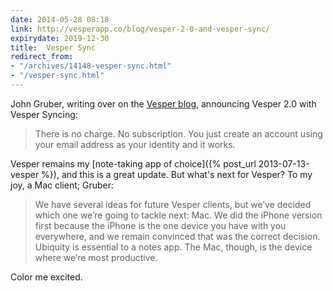 ```yaml
---
date: 2014-05-28 08:18
link: http://vesperapp.co/blog/vesper-2-0-and-vesper-sync/
expirydate: 2019-12-30
title:  Vesper Sync
redirect_from:
- "/archives/14148-vesper-sync.html"
- "/vesper-sync.html"
---
```



John Gruber, writing over on the [Vesper blog](http://vesperapp.co/blog/), announcing Vesper 2.0 with Vesper Syncing:

> There is no charge. No subscription. You just create an account using your email address as your identity and it works.

Vesper remains my [note-taking app of choice]({% post_url 2013-07-13-vesper %}), and this is a great update. But what's next for Vesper? To my joy, a Mac client; Gruber:

> We have several ideas for future Vesper clients, but we’ve decided which one we’re going to tackle next: Mac. We did the iPhone version first because the iPhone is the one device you have with you everywhere, and we remain convinced that was the correct decision. Ubiquity is essential to a notes app. The Mac, though, is the device where we’re most productive.

Color me excited.
